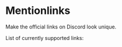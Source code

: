 # Mentionlinks

Make the official links on Discord look unique.

List of currently supported links:
